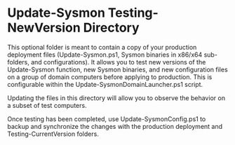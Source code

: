 # Update-Sysmon Testing-NewVersion Directory
This optional folder is meant to contain a copy of your production deployment files (Update-Sysmon.ps1, Sysmon binaries in x86/x64 sub-folders, and configurations). It allows you to test new versions of the Update-Sysmon function, new Sysmon binaries, and new configuration files on a group of domain computers before applying to production. This is configurable within the Update-SysmonDomainLauncher.ps1 script.

Updating the files in this directory will allow you to observe the behavior on a subset of test computers.

Once testing has been completed, use Update-SysmonConfig.ps1 to backup and synchronize the changes with the production deployment and Testing-CurrentVersion folders.